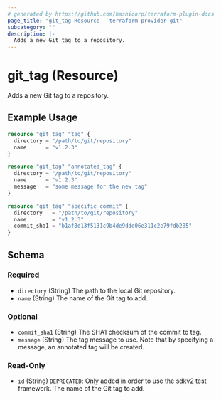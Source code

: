 ```yaml
---
# generated by https://github.com/hashicorp/terraform-plugin-docs
page_title: "git_tag Resource - terraform-provider-git"
subcategory: ""
description: |-
  Adds a new Git tag to a repository.
---
```


# git_tag (Resource)

Adds a new Git tag to a repository.

## Example Usage

```terraform
resource "git_tag" "tag" {
  directory = "/path/to/git/repository"
  name      = "v1.2.3"
}

resource "git_tag" "annotated_tag" {
  directory = "/path/to/git/repository"
  name      = "v1.2.3"
  message   = "some message for the new tag"
}

resource "git_tag" "specific_commit" {
  directory   = "/path/to/git/repository"
  name        = "v1.2.3"
  commit_sha1 = "b1af8d13f5131c9b4de9ddd06e311c2e79fdb285"
}
```

<!-- schema generated by tfplugindocs -->
## Schema

### Required

- `directory` (String) The path to the local Git repository.
- `name` (String) The name of the Git tag to add.

### Optional

- `commit_sha1` (String) The SHA1 checksum of the commit to tag.
- `message` (String) The tag message to use. Note that by specifying a message, an annotated tag will be created.

### Read-Only

- `id` (String) `DEPRECATED`: Only added in order to use the sdkv2 test framework. The name of the Git tag to add.


